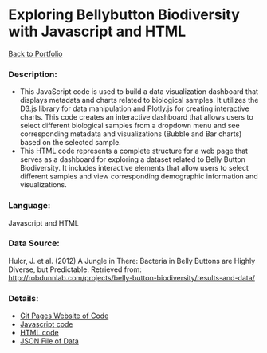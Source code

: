 # Exploring Bellybutton Biodiversity with Javascript and HTML
[Back to Portfolio](https://github.com/cindyd97/Data-Analysis-Portfolio-Cindy)
### Description:
- This JavaScript code is used to build a data visualization dashboard that displays metadata and charts related to biological samples. It utilizes the D3.js library for data manipulation and Plotly.js for creating interactive charts. This code creates an interactive dashboard that allows users to select different biological samples from a dropdown menu and see corresponding metadata and visualizations (Bubble and Bar charts) based on the selected sample. 
- This HTML code represents a complete structure for a web page that serves as a dashboard for exploring a dataset related to Belly Button Biodiversity. It includes interactive elements that allow users to select different samples and view corresponding demographic information and visualizations.

### Language:
Javascript and HTML

### Data Source:
Hulcr, J. et al. (2012) A Jungle in There: Bacteria in Belly Buttons are Highly Diverse, but Predictable. Retrieved from: http://robdunnlab.com/projects/belly-button-biodiversity/results-and-data/

### Details:
- [Git Pages Website of Code](https://cindyd97.github.io/Exploring_Bellybutton_Biodiversity_with_Javascript_and_HTML/)
- [Javascript code](https://github.com/cindyd97/Exploring_Bellybutton_Biodiversity_with_Javascript_and_HTML/blob/main/static/js/app.js)
- [HTML code](https://github.com/cindyd97/Exploring_Bellybutton_Biodiversity_with_Javascript_and_HTML/blob/main/index.html)
- [JSON File of Data](https://github.com/cindyd97/Exploring_Bellybutton_Biodiversity_with_Javascript_and_HTML/blob/main/samples.json)

